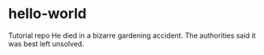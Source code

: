 # hello-world
Tutorial repo
He died in a bizarre gardening accident. The authorities said it was best left unsolved.
